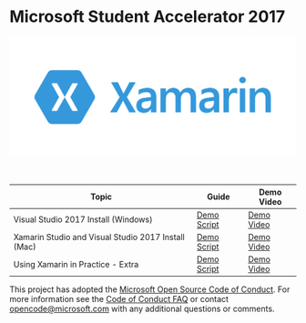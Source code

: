 # Microsoft Student Accelerator 2017 


<p align="center">
<img src="image/xamarin-logo.png"  width="1024"/>
</p>

<br>


<table><thead>

<tr>
<th>Topic</th>
<th>Guide</th>
<th>Demo Video</th>
</tr>

</thead>

<tbody>

<tr>
<td>Visual Studio 2017 Install (Windows)</td>
<td><a href="/Installation Windows">Demo Script</a></td>
<td><a href="https://channel9.msdn.com/Events/Visual-Studio/Visual-Studio-2017-Launch/100#time=0h15m37s">Demo Video</a></td>
</tr>

<tr>
<td>Xamarin Studio and Visual Studio 2017 Install (Mac)</td>
<td><a href="/Installation Mac">Demo Script</a></td>
<td><a href="https://channel9.msdn.com/Events/Visual-Studio/Visual-Studio-2017-Launch/100#time=0h15m37s">Demo Video</a></td>
</tr>

<tr>
<td>Using Xamarin in Practice - Extra</td>
<td><a href="/XamarinCycle9">Demo Script</a></td>
<td><a href="https://channel9.msdn.com/Events/Visual-Studio/Visual-Studio-2017-Launch/100#time=1h08m15s">Demo Video</a></td>
</td>
</tr>

</tbody>

</table>

This project has adopted the [Microsoft Open Source Code of Conduct](https://opensource.microsoft.com/codeofconduct/). For more information see the [Code of Conduct FAQ](https://opensource.microsoft.com/codeofconduct/faq/) or contact [opencode@microsoft.com](mailto:opencode@microsoft.com) with any additional questions or comments.
